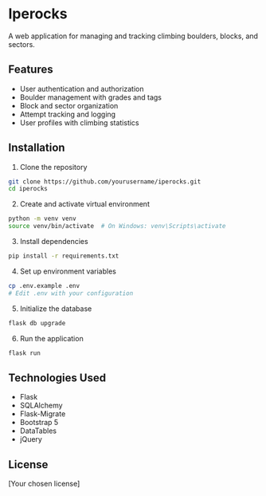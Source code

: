 # Iperocks

A web application for managing and tracking climbing boulders, blocks, and sectors.

## Features

- User authentication and authorization
- Boulder management with grades and tags
- Block and sector organization
- Attempt tracking and logging
- User profiles with climbing statistics

## Installation

1. Clone the repository
```bash
git clone https://github.com/yourusername/iperocks.git
cd iperocks
```

2. Create and activate virtual environment
```bash
python -m venv venv
source venv/bin/activate  # On Windows: venv\Scripts\activate
```

3. Install dependencies
```bash
pip install -r requirements.txt
```

4. Set up environment variables
```bash
cp .env.example .env
# Edit .env with your configuration
```

5. Initialize the database
```bash
flask db upgrade
```

6. Run the application
```bash
flask run
```

## Technologies Used

- Flask
- SQLAlchemy
- Flask-Migrate
- Bootstrap 5
- DataTables
- jQuery

## License

[Your chosen license]